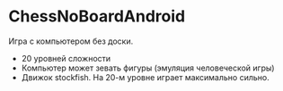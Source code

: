 # ChessNoBoardAndroid
Игра с компьютером без доски.
+ 20 уровней сложности
+ Компьютер может зевать фигуры (эмуляция человеческой игры)
+ Движок stockfish. На 20-м уровне играет максимально сильно. 
